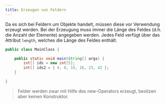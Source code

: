 ```yaml
---
title: Erzeugen von Feldern
---
```


Da es sich bei Feldern um Objekte handelt, müssen diese vor Verwendung erzeugt werden. Bei der Erzeugung muss immer die Länge des Feldes (d.h. die Anzahl der Elemente) 
angegeben werden. Jedes Feld verfügt über das Attribut `length`, welches die Länge des Feldes enthält.

```java
public class MainClass {

    public static void main(String[] args) {
        int[] ids = new int[5];
        int[] ids2 = { 4, 8, 15, 16, 23, 42 };
    }

}
```

> Felder werden zwar mit Hilfe des new-Operators erzeugt, besitzen aber keinen Konstruktor.
